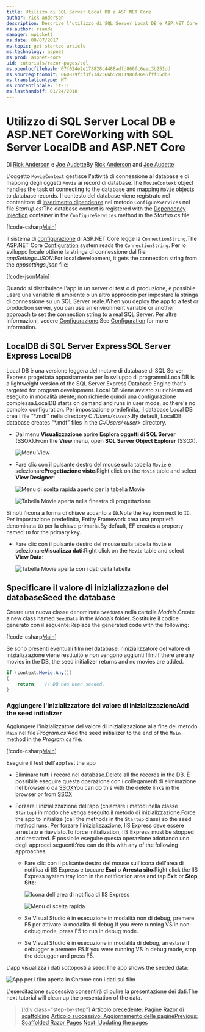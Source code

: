```yaml
---
title: Utilizzo di SQL Server Local DB e ASP.NET Core
author: rick-anderson
description: Descrive l'utilizzo di SQL Server Local DB e ASP.NET Core.
ms.author: riande
manager: wpickett
ms.date: 08/07/2017
ms.topic: get-started-article
ms.technology: aspnet
ms.prod: aspnet-core
uid: tutorials/razor-pages/sql
ms.openlocfilehash: 07f024e2e178828c4488adfd866fc6eec3b251dd
ms.sourcegitcommit: 060879fcf3f73d2366b5c811986f8695fff65db8
ms.translationtype: HT
ms.contentlocale: it-IT
ms.lasthandoff: 01/24/2018
---
```

# <a name="working-with-sql-server-localdb-and-aspnet-core"></a><span data-ttu-id="c2c03-103">Utilizzo di SQL Server Local DB e ASP.NET Core</span><span class="sxs-lookup"><span data-stu-id="c2c03-103">Working with SQL Server LocalDB and ASP.NET Core</span></span>

<span data-ttu-id="c2c03-104">Di [Rick Anderson](https://twitter.com/RickAndMSFT) e [Joe Audette](https://twitter.com/joeaudette)</span><span class="sxs-lookup"><span data-stu-id="c2c03-104">By [Rick Anderson](https://twitter.com/RickAndMSFT) and [Joe Audette](https://twitter.com/joeaudette)</span></span> 

<span data-ttu-id="c2c03-105">L'oggetto `MovieContext` gestisce l'attività di connessione al database e di mapping degli oggetti `Movie` ai record di database.</span><span class="sxs-lookup"><span data-stu-id="c2c03-105">The `MovieContext` object handles the task of connecting to the database and mapping `Movie` objects to database records.</span></span> <span data-ttu-id="c2c03-106">Il contesto del database viene registrato nel contenitore di [inserimento dipendenze](xref:fundamentals/dependency-injection) nel metodo `ConfigureServices` nel file *Startup.cs*:</span><span class="sxs-lookup"><span data-stu-id="c2c03-106">The database context is registered with the [Dependency Injection](xref:fundamentals/dependency-injection) container in the `ConfigureServices` method in the *Startup.cs* file:</span></span>

[!code-csharp[Main](razor-pages-start/sample/RazorPagesMovie/Startup.cs?name=snippet_ConfigureServices&highlight=7-8)]

<span data-ttu-id="c2c03-107">Il sistema di [configurazione](xref:fundamentals/configuration/index) di ASP.NET Core legge la `ConnectionString`.</span><span class="sxs-lookup"><span data-stu-id="c2c03-107">The ASP.NET Core [Configuration](xref:fundamentals/configuration/index) system reads the `ConnectionString`.</span></span> <span data-ttu-id="c2c03-108">Per lo sviluppo locale ottiene la stringa di connessione dal file *appSettings.JSON*:</span><span class="sxs-lookup"><span data-stu-id="c2c03-108">For local development, it gets the connection string from the *appsettings.json* file:</span></span>

[!code-json[Main](razor-pages-start/sample/RazorPagesMovie/appsettings.json?highlight=2&range=8-10)]

<span data-ttu-id="c2c03-109">Quando si distribuisce l'app in un server di test o di produzione, è possibile usare una variabile di ambiente o un altro approccio per impostare la stringa di connessione su un SQL Server reale.</span><span class="sxs-lookup"><span data-stu-id="c2c03-109">When you deploy the app to a test or production server, you can use an environment variable or another approach to set the connection string to a real SQL Server.</span></span> <span data-ttu-id="c2c03-110">Per altre informazioni, vedere [Configurazione](xref:fundamentals/configuration/index).</span><span class="sxs-lookup"><span data-stu-id="c2c03-110">See [Configuration](xref:fundamentals/configuration/index) for more information.</span></span>

## <a name="sql-server-express-localdb"></a><span data-ttu-id="c2c03-111">LocalDB di SQL Server Express</span><span class="sxs-lookup"><span data-stu-id="c2c03-111">SQL Server Express LocalDB</span></span>

<span data-ttu-id="c2c03-112">Local DB è una versione leggera del motore di database di SQL Server Express progettata appositamente per lo sviluppo di programmi.</span><span class="sxs-lookup"><span data-stu-id="c2c03-112">LocalDB is a lightweight version of the SQL Server Express Database Engine that's targeted for program development.</span></span> <span data-ttu-id="c2c03-113">Local DB viene avviato su richiesta ed eseguito in modalità utente; non richiede quindi una configurazione complessa.</span><span class="sxs-lookup"><span data-stu-id="c2c03-113">LocalDB starts on demand and runs in user mode, so there's no complex configuration.</span></span> <span data-ttu-id="c2c03-114">Per impostazione predefinita, il database Local DB crea i file "\*.mdf" nella directory *C:/Users/\<user\>*.</span><span class="sxs-lookup"><span data-stu-id="c2c03-114">By default, LocalDB database creates "\*.mdf" files in the *C:/Users/\<user\>* directory.</span></span>

<a name="ssox"></a>
* <span data-ttu-id="c2c03-115">Dal menu **Visualizzazione** aprire **Esplora oggetti di SQL Server** (SSOX).</span><span class="sxs-lookup"><span data-stu-id="c2c03-115">From the **View** menu, open **SQL Server Object Explorer** (SSOX).</span></span>

  ![Menu View](sql/_static/ssox.png)

* <span data-ttu-id="c2c03-117">Fare clic con il pulsante destro del mouse sulla tabella `Movie` e selezionare**Progettazione viste**:</span><span class="sxs-lookup"><span data-stu-id="c2c03-117">Right click on the `Movie` table and select **View Designer**:</span></span>

  ![Menu di scelta rapida aperto per la tabella Movie](sql/_static/design.png)

  ![Tabella Movie aperta nella finestra di progettazione](sql/_static/dv.png)

<span data-ttu-id="c2c03-120">Si noti l'icona a forma di chiave accanto a `ID`.</span><span class="sxs-lookup"><span data-stu-id="c2c03-120">Note the key icon next to `ID`.</span></span> <span data-ttu-id="c2c03-121">Per impostazione predefinita, Entity Framework crea una proprietà denominata `ID` per la chiave primaria.</span><span class="sxs-lookup"><span data-stu-id="c2c03-121">By default, EF creates a property named `ID` for the primary key.</span></span>

* <span data-ttu-id="c2c03-122">Fare clic con il pulsante destro del mouse sulla tabella `Movie` e selezionare**Visualizza dati**:</span><span class="sxs-lookup"><span data-stu-id="c2c03-122">Right click on the `Movie` table and select **View Data**:</span></span>

  ![Tabella Movie aperta con i dati della tabella](sql/_static/vd22.png)

## <a name="seed-the-database"></a><span data-ttu-id="c2c03-124">Specificare il valore di inizializzazione del database</span><span class="sxs-lookup"><span data-stu-id="c2c03-124">Seed the database</span></span>

<span data-ttu-id="c2c03-125">Creare una nuova classe denominata `SeedData` nella cartella *Models*.</span><span class="sxs-lookup"><span data-stu-id="c2c03-125">Create a new class named `SeedData` in the *Models* folder.</span></span> <span data-ttu-id="c2c03-126">Sostituire il codice generato con il seguente:</span><span class="sxs-lookup"><span data-stu-id="c2c03-126">Replace the generated code with the following:</span></span>

[!code-csharp[Main](razor-pages-start/sample/RazorPagesMovie/Models/SeedData.cs?name=snippet_1)]

<span data-ttu-id="c2c03-127">Se sono presenti eventuali film nel database, l'inizializzatore del valore di inizializzazione viene restituito e non vengono aggiunti film.</span><span class="sxs-lookup"><span data-stu-id="c2c03-127">If there are any movies in the DB, the seed initializer returns and no movies are added.</span></span>

```csharp
if (context.Movie.Any())
{
    return;   // DB has been seeded.
}
```
<a name="si"></a>
### <a name="add-the-seed-initializer"></a><span data-ttu-id="c2c03-128">Aggiungere l'inizializzatore del valore di inizializzazione</span><span class="sxs-lookup"><span data-stu-id="c2c03-128">Add the seed initializer</span></span>

<span data-ttu-id="c2c03-129">Aggiungere l'inizializzatore del valore di inizializzazione alla fine del metodo `Main` nel file *Program.cs*:</span><span class="sxs-lookup"><span data-stu-id="c2c03-129">Add the seed initializer to the end of the `Main` method in the *Program.cs* file:</span></span>

[!code-csharp[Main](razor-pages-start/sample/RazorPagesMovie/Program.cs)]

<span data-ttu-id="c2c03-130">Eseguire il test dell'app</span><span class="sxs-lookup"><span data-stu-id="c2c03-130">Test the app</span></span>

* <span data-ttu-id="c2c03-131">Eliminare tutti i record nel database.</span><span class="sxs-lookup"><span data-stu-id="c2c03-131">Delete all the records in the DB.</span></span> <span data-ttu-id="c2c03-132">È possibile eseguire questa operazione con i collegamenti di eliminazione nel browser o da [SSOX](xref:tutorials/razor-pages/new-field#ssox)</span><span class="sxs-lookup"><span data-stu-id="c2c03-132">You can do this with the delete links in the browser or from [SSOX](xref:tutorials/razor-pages/new-field#ssox)</span></span>
* <span data-ttu-id="c2c03-133">Forzare l'inizializzazione dell'app (chiamare i metodi nella classe `Startup`) in modo che venga eseguito il metodo di inizializzazione.</span><span class="sxs-lookup"><span data-stu-id="c2c03-133">Force the app to initialize (call the methods in the `Startup` class) so the seed method runs.</span></span> <span data-ttu-id="c2c03-134">Per forzare l'inizializzazione, IIS Express deve essere arrestato e riavviato.</span><span class="sxs-lookup"><span data-stu-id="c2c03-134">To force initialization, IIS Express must be stopped and restarted.</span></span> <span data-ttu-id="c2c03-135">È possibile eseguire questa operazione adottando uno degli approcci seguenti:</span><span class="sxs-lookup"><span data-stu-id="c2c03-135">You can do this with any of the following approaches:</span></span>

  * <span data-ttu-id="c2c03-136">Fare clic con il pulsante destro del mouse sull'icona dell'area di notifica di IIS Express e toccare **Esci** o **Arresta sito**:</span><span class="sxs-lookup"><span data-stu-id="c2c03-136">Right click the IIS Express system tray icon in the notification area and tap **Exit** or **Stop Site**:</span></span>

    ![Icona dell'area di notifica di IIS Express](../first-mvc-app/working-with-sql/_static/iisExIcon.png)

    ![Menu di scelta rapida](sql/_static/stopIIS.png)

   * <span data-ttu-id="c2c03-139">Se Visual Studio è in esecuzione in modalità non di debug, premere F5 per attivare la modalità di debug.</span><span class="sxs-lookup"><span data-stu-id="c2c03-139">If you were running VS in non-debug mode, press F5 to run in debug mode.</span></span>
   * <span data-ttu-id="c2c03-140">Se Visual Studio è in esecuzione in modalità di debug, arrestare il debugger e premere F5.</span><span class="sxs-lookup"><span data-stu-id="c2c03-140">If you were running VS in debug mode, stop the debugger and press F5.</span></span>
   
<span data-ttu-id="c2c03-141">L'app visualizza i dati sottoposti a seed:</span><span class="sxs-lookup"><span data-stu-id="c2c03-141">The app shows the seeded data:</span></span>

![App per i film aperta in Chrome con i dati sui film](sql/_static/m55.png)

<span data-ttu-id="c2c03-143">L'esercitazione successiva consentirà di pulire la presentazione dei dati.</span><span class="sxs-lookup"><span data-stu-id="c2c03-143">The next tutorial will clean up the presentation of the data.</span></span>

>[!div class="step-by-step"]
<span data-ttu-id="c2c03-144">[Articolo precedente: Pagine Razor di scaffolding](xref:tutorials/razor-pages/page)
[Articolo successivo: Aggiornamento delle pagine](xref:tutorials/razor-pages/da1)</span><span class="sxs-lookup"><span data-stu-id="c2c03-144">[Previous: Scaffolded Razor Pages](xref:tutorials/razor-pages/page)
[Next: Updating the pages](xref:tutorials/razor-pages/da1)</span></span>
